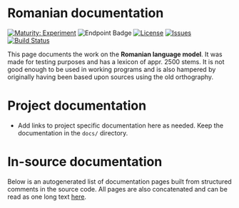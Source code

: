 # Romanian documentation

[![Maturity: Experiment](https://img.shields.io/badge/Maturity-Experiment-black.svg)](https://giellalt.github.io/MaturityClassification.html)
![Endpoint Badge](https://img.shields.io/endpoint?url=https%3A%2F%2Fraw.githubusercontent.com%2Fgiellalt%2Flang-ron%2Fgh-pages%2Flemmacount.json)
[![License](https://img.shields.io/github/license/giellalt/lang-ron)](https://github.com/giellalt/lang-ron/blob/main/LICENSE)
[![Issues](https://img.shields.io/github/issues/giellalt/lang-ron)](https://github.com/giellalt/lang-ron/issues)
[![Build Status](https://divvun-tc.giellalt.org/api/github/v1/repository/giellalt/lang-ron/main/badge.svg)](https://github.com/giellalt/lang-ron/actions)

This page documents the work on the **Romanian language model**. 
It was made for testing purposes and has a lexicon of
appr. 2500 stems. It is not good enough to
be used in working programs and is also hampered by originally
having been based upon sources using the old orthography.

# Project documentation

* Add links to project specific documentation here as needed. Keep the documentation in the `docs/` directory.

# In-source documentation

Below is an autogenerated list of documentation pages built from structured comments in the source code. All pages are also concatenated and can be read as one long text [here](ron.md).

